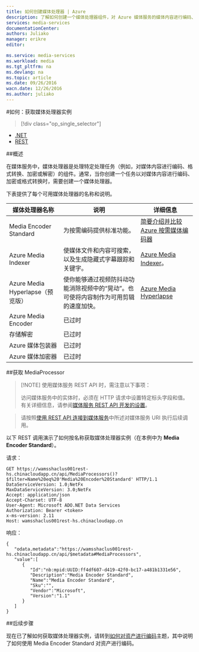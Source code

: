 ```yaml
---
title: 如何创建媒体处理器 | Azure
description: 了解如何创建一个媒体处理器组件，对 Azure 媒体服务的媒体内容进行编码、格式转换、加密或解密。
services: media-services
documentationCenter: 
authors: Juliako
manager: erikre
editor: 

ms.service: media-services
ms.workload: media
ms.tgt_pltfrm: na
ms.devlang: na
ms.topic: article
ms.date: 09/26/2016
wacn.date: 12/26/2016
ms.author: juliako
---
```


#如何：获取媒体处理器实例

> [!div class="op_single_selector"]
- [.NET](./media-services-get-media-processor.md)
- [REST](./media-services-rest-get-media-processor.md)

##概述

在媒体服务中，媒体处理器是处理特定处理任务（例如，对媒体内容进行编码、格式转换、加密或解密）的组件。通常，当你创建一个任务以对媒体内容进行编码、加密或格式转换时，需要创建一个媒体处理器。

下表提供了每个可用媒体处理器的名称和说明。

媒体处理器名称|说明|详细信息
---|---|---
Media Encoder Standard|为按需编码提供标准功能。 |[简要介绍并比较 Azure 按需媒体编码器](./media-services-encode-asset.md)
Azure Media Indexer| 使媒体文件和内容可搜索，以及生成隐藏式字幕跟踪和关键字。|[Azure Media Indexer](./media-services-index-content.md)。
Azure Media Hyperlapse（预览版）|使你能够通过视频防抖动功能消除视频中的“晃动”。也可使将内容制作为可用剪辑的速度加快。|[Azure Media Hyperlapse](./media-services-hyperlapse-content.md)
Azure Media Encoder|已过时
存储解密| 已过时|
Azure 媒体包装器|已过时|
Azure 媒体加密器|已过时|

##获取 MediaProcessor

>[!NOTE] 使用媒体服务 REST API 时，需注意以下事项：
>
>访问媒体服务中的实体时，必须在 HTTP 请求中设置特定标头字段和值。有关详细信息，请参阅[媒体服务 REST API 开发的设置](./media-services-rest-how-to-use.md)。

>请按照[使用 REST API 连接到媒体服务](./media-services-rest-connect-programmatically.md)中所述对媒体服务 URI 执行后续调用。

以下 REST 调用演示了如何按名称获取媒体处理器实例（在本例中为 **Media Encoder Standard**）。

请求：

    GET https://wamsshaclus001rest-hs.chinacloudapp.cn/api/MediaProcessors()?$filter=Name%20eq%20'Media%20Encoder%20Standard' HTTP/1.1
    DataServiceVersion: 1.0;NetFx
    MaxDataServiceVersion: 3.0;NetFx
    Accept: application/json
    Accept-Charset: UTF-8
    User-Agent: Microsoft ADO.NET Data Services
    Authorization: Bearer <token>
    x-ms-version: 2.11
    Host: wamsshaclus001rest-hs.chinacloudapp.cn
    
响应：
        
    {  
       "odata.metadata":"https://wamsshaclus001rest-hs.chinacloudapp.cn/api/$metadata#MediaProcessors",
       "value":[  
          {  
             "Id":"nb:mpid:UUID:ff4df607-d419-42f0-bc17-a481b1331e56",
             "Description":"Media Encoder Standard",
             "Name":"Media Encoder Standard",
             "Sku":"",
             "Vendor":"Microsoft",
             "Version":"1.1"
          }
       ]
    }

##后续步骤

现在已了解如何获取媒体处理器实例，请转到[如何对资产进行编码](./media-services-rest-get-started.md)主题，其中说明了如何使用 Media Encoder Standard 对资产进行编码。

<!---HONumber=Mooncake_Quality_Review_1215_2016-->
